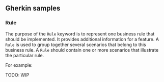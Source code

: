## Gherkin samples


### Rule

The purpose of the `Rule` keyword is to represent one business rule that should be implemented. 
It provides additional information for a feature. 
A `Rule` is used to group together several scenarios that belong to this business rule. 
A `Rule` should contain one or more scenarios that illustrate the particular rule.

For example:

TODO: WIP